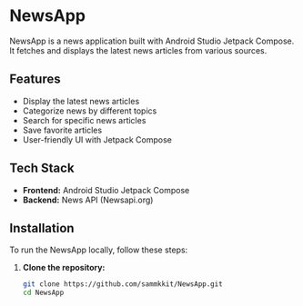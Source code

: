 # NewsApp

NewsApp is a news application built with Android Studio Jetpack Compose. It fetches and displays the latest news articles from various sources.

## Features

- Display the latest news articles
- Categorize news by different topics
- Search for specific news articles
- Save favorite articles
- User-friendly UI with Jetpack Compose

## Tech Stack

- **Frontend:** Android Studio Jetpack Compose
- **Backend:** News API (Newsapi.org)

## Installation

To run the NewsApp locally, follow these steps:

1. **Clone the repository:**
   ```bash
   git clone https://github.com/sammkkit/NewsApp.git
   cd NewsApp

